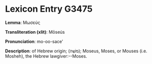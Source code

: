 # Lexicon Entry G3475

**Lemma**: Μωσεύς

**Transliteration (xlit)**: Mōseús

**Pronunciation**: mo-oo-sace'

**Description**:
of Hebrew  origin; (מֹשֶׁה); Moseus, Moses, or Mouses (i.e. Mosheh), the Hebrew lawgiver:--Moses.
